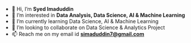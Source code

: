 - 👋 Hi, I’m **Syed Imaduddin**
- 👀 I’m interested in **Data Analysis, Data Science, AI & Machine Learning**
- 🌱 I’m currently learning Data Science, AI & Machine Learning
- 💞️ I’m looking to collaborate on Data Science & Analytics Project
- 📫 Reach me on my email id **simaduddin7@gmail.com**
<!---
simaduddin7/simaduddin7 is a ✨ special ✨ repository because its `README.md` (this file) appears on your GitHub profile.
You can click the Preview link to take a look at your changes.
--->
